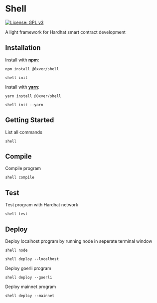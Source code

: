 # Shell

[![License: GPL v3](https://img.shields.io/badge/License-GPLv3-blue.svg)](https://www.gnu.org/licenses/gpl-3.0)

A light framework for Hardhat smart contract development

## Installation

Install with [**npm**](https://www.npmjs.com):

```
npm install @0xver/shell
```

```
shell init
```

Install with [**yarn**](https://classic.yarnpkg.com):

```
yarn install @0xver/shell
```

```
shell init --yarn
```

## Getting Started

List all commands

```
shell
```

## Compile

Compile program

```
shell compile
```

## Test

Test program with Hardhat network

```
shell test
```

## Deploy

Deploy localhost program by running node in seperate terminal window

```
shell node
```

```
shell deploy --localhost
```

Deploy goerli program

```
shell deploy --goerli
```

Deploy mainnet program

```
shell deploy --mainnet
```
